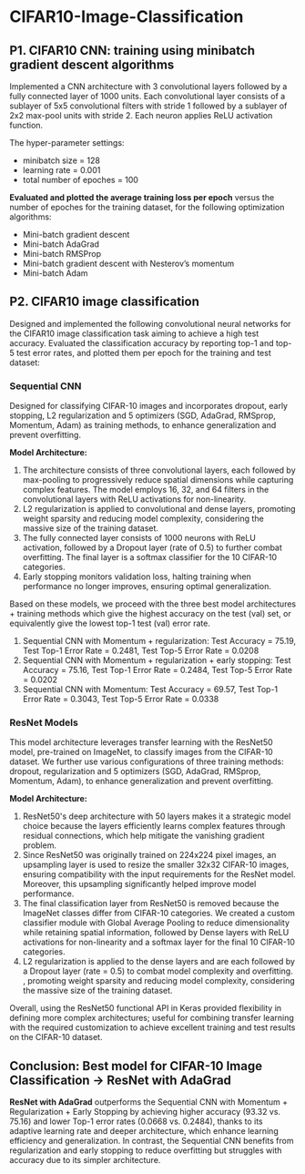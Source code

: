 # CIFAR10-Image-Classification

## P1. CIFAR10 CNN: training using minibatch gradient descent algorithms

Implemented a CNN architecture with 3 convolutional layers followed by a fully connected layer of 1000 units. Each convolutional layer consists of a sublayer of 5x5 convolutional filters with stride 1 followed by a sublayer of 2x2 max-pool units with stride 2. Each neuron applies ReLU activation function.

The hyper-parameter settings:
- minibatch size = 128 
- learning rate = 0.001
- total number of epoches = 100

**Evaluated and plotted the average training loss per epoch** versus the number of epoches for the training dataset, for the following optimization algorithms:
- Mini-batch gradient descent
- Mini-batch AdaGrad
- Mini-batch RMSProp
- Mini-batch gradient descent with Nesterov’s momentum
- Mini-batch Adam

## P2. CIFAR10 image classification

Designed and implemented the following convolutional neural networks for the CIFAR10 image classification task aiming to achieve a high test accuracy. Evaluated the classification accuracy by reporting top-1 and top-5 test error rates, and plotted them per epoch for the training and test dataset:

### Sequential CNN
Designed for classifying CIFAR-10 images and incorporates dropout, early stopping, L2 regularization and 5 optimizers (SGD, AdaGrad, RMSprop, Momentum, Adam) as training methods, to enhance generalization and prevent overfitting.

**Model Architecture:**
1. The architecture consists of three convolutional layers, each followed by max-pooling to progressively reduce spatial dimensions while capturing complex features. The model employs 16, 32, and 64 filters in the convolutional layers with ReLU activations for non-linearity.
2. L2 regularization is applied to convolutional and dense layers, promoting weight sparsity and reducing model complexity, considering the massive size of the training dataset.
3. The fully connected layer consists of 1000 neurons with ReLU activation, followed by a Dropout layer (rate of 0.5) to further combat overfitting. The final layer is a softmax classifier for the 10 CIFAR-10 categories.
4. Early stopping monitors validation loss, halting training when performance no longer improves, ensuring optimal generalization.

Based on these models, we proceed with the three best model architectures + training methods which give the highest accuracy on the test (val) set, or equivalently give the lowest top-1 test (val) error rate.
1. Sequential CNN with Momentum + regularization: Test Accuracy = 75.19, Test Top-1 Error Rate = 0.2481, Test Top-5 Error Rate = 0.0208
2. Sequential CNN with Momentum + regularization + early stopping: Test Accuracy = 75.16, Test Top-1 Error Rate = 0.2484, Test Top-5 Error Rate = 0.0202
3. Sequential CNN with Momentum: Test Accuracy = 69.57, Test Top-1 Error Rate = 0.3043, Test Top-5 Error Rate = 0.0338

### ResNet Models
This model architecture leverages transfer learning with the ResNet50 model, pre-trained on ImageNet, to classify images from the CIFAR-10 dataset. We further use various configurations of three training methods: dropout, regularization and 5 optimizers (SGD, AdaGrad, RMSprop, Momentum, Adam), to enhance generalization and prevent overfitting.

**Model Architecture:**
1. ResNet50's deep architecture with 50 layers makes it a strategic model choice because the layers efficiently learns complex features through residual connections, which help mitigate the vanishing gradient problem.
2. Since ResNet50 was originally trained on 224x224 pixel images, an upsampling layer is used to resize the smaller 32x32 CIFAR-10 images, ensuring compatibility with the input requirements for the ResNet model. Moreover, this upsampling significantly helped improve model performance.
3. The final classification layer from ResNet50 is removed because the ImageNet classes differ from CIFAR-10 categories. We created a custom classifier module with Global Average Pooling to reduce dimensionality while retaining spatial information, followed by Dense layers with ReLU activations for non-linearity and a softmax layer for the final 10 CIFAR-10 categories.
4. L2 regularization is applied to the dense layers and are each followed by a Dropout layer (rate = 0.5) to combat model complexity and overfitting. , promoting weight sparsity and reducing model complexity, considering the massive size of the training dataset.

Overall, using the ResNet50 functional API in Keras provided flexibility in defining more complex architectures; useful for combining transfer learning with the required customization to achieve excellent training and test results on the CIFAR-10 dataset.


## Conclusion: Best model for CIFAR-10 Image Classification -> ResNet with AdaGrad
**ResNet with AdaGrad** outperforms the Sequential CNN with Momentum + Regularization + Early Stopping by achieving higher accuracy (93.32 vs. 75.16) and lower Top-1 error rates (0.0668 vs. 0.2484), thanks to its adaptive learning rate and deeper architecture, which enhance learning efficiency and generalization. In contrast, the Sequential CNN benefits from regularization and early stopping to reduce overfitting but struggles with accuracy due to its simpler architecture.
